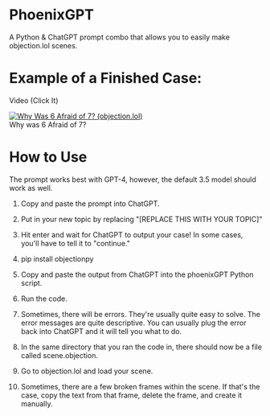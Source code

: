 # PhoenixGPT
A Python &amp; ChatGPT prompt combo that allows you to easily make objection.lol scenes.

# Example of a Finished Case:
Video (Click It)

[![Why Was 6 Afraid of 7? (objection.lol)](https://img.youtube.com/vi/i8r_RROfaz8/0.jpg)](https://www.youtube.com/watch?v=i8r_RROfaz8 "Why Was 6 Afraid of 7? (objection.lol)")  
Why was 6 Afraid of 7?

# How to Use
The prompt works best with GPT-4, however, the default 3.5 model should work as well.  

1. Copy and paste the prompt into ChatGPT.

2. Put in your new topic by replacing "[REPLACE THIS WITH YOUR TOPIC]"

3. Hit enter and wait for ChatGPT to output your case! In some cases, you'll have to tell it to "continue."

4. pip install objectionpy

5. Copy and paste the output from ChatGPT into the phoenixGPT Python script.

6. Run the code.

7. Sometimes, there will be errors. They're usually quite easy to solve. The error messages are quite descriptive. You can usually plug the error back into ChatGPT and it will tell you what to do.

8. In the same directory that you ran the code in, there should now be a file called scene.objection.

9. Go to objection.lol and load your scene.

10. Sometimes, there are a few broken frames within the scene. If that's the case, copy the text from that frame, delete the frame, and create it manually.
